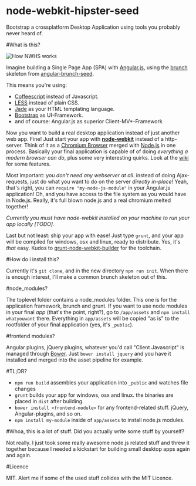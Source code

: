 node-webkit-hipster-seed
========================

Bootstrap a crossplatform Desktop Application using tools you probably never heard of. 

#What is this?

![How NWHS works](http://imgur.com/u8nu0A2)

Imagine building a Single Page App (SPA) with [Angular.js](http://angularjs.org/), using the [brunch](http://brunch.io/) skeleton from [angular-brunch-seed](https://github.com/scotch/angular-brunch-seed).

This means you're using: 
- [Coffeescript](http://coffeescript.org/) instead of Javascript.
- [LESS](http://www.lesscss.org/) instead of plain CSS.
- [Jade](http://jade-lang.com/) as your HTML templating language.
- [Bootstrap](http://getbootstrap.com/2.3.2/) as UI-Framework.
- and of course: Angular.js as superior Client-MV*-Framework

Now you want to build a real desktop application instead of just another web app. Fine! Just start your app with **[node-webkit](https://github.com/rogerwang/node-webkit)** instead of a http-server. Think of it as a [Chromium Browser](http://www.chromium.org/Home) merged with [Node.js](http://nodejs.org/) in one process. Basically your final application is capable of of doing *everything a modern browser can do*, plus some very interesting quirks. Look at the [wiki](https://github.com/rogerwang/node-webkit/wiki) for some features. 

Most important: *you don't need any webserver at all*. instead of doing Ajax-requests, just do what you want to do on the server *directly in-place*! Yeah, that's right, you can `require "my-node-js-module"` in your Angular.js application! Oh, and you have access to the file system as you would have in Node.js. Really, it's full blown node.js and a real chromium melted together!

*Currently you must have node-webkit installed on your machine to run your app locally [TODO].* 

Last but not least: ship your app with ease! Just type `grunt`, and your app will be compiled for windows, osx and linux, ready to distribute. Yes, it's *that* easy. Kudos to [grunt-node-webkit-builder](https://github.com/mllrsohn/grunt-node-webkit-builder) for the toolchain. 

#How do i install this?

Currently it's `git clone`, and in the new directory `npm run init`. When there is enough interest, I'll make a common brunch skeleton out of this. 

#node_modules?

The toplevel folder contains a node_modules folder. This one is for the application framework, brunch and grunt. If you want to use node modules in your final *app* (that's the point, right?), go to `/app/assets` and `npm install whatyouwant` there. Everything in `app/assets` will be copied "as is" to the rootfolder of your final application (yes, it's `_public`). 

#frontend modules?

Angular plugins, jQuery plugins, whatever you'd call "Client Javascript" is managed through [Bower](http://bower.io/). Just `bower install jquery` and you have it installed and merged into the asset pipeline for example. 

#TL;DR?

- `npm run build` assembles your application into `_public` and watches file changes
- `grunt` builds your app for windows, osx and linux. the binaries are placed in `dist` after building. 
- `bower install <frontend-module>` for any frontend-related stuff. jQuery, Angular-plugins, and so on. 
- `npm install my-module` inside of `app/assets` to install node.js modules. 

#Whoa, this is a lot of stuff. Did you actually write some stuff by yourself?

Not really. I just took some really awesome node.js related stuff and threw it together because I needed a kickstart for building small desktop apps again and again. 

#Licence

MIT. Alert me if some of the used stuff collides with the MIT Licence. 
